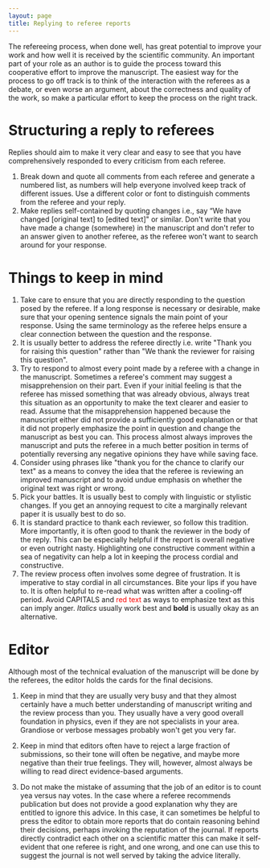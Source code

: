 ```yaml
---
layout: page
title: Replying to referee reports
---
```


The refereeing process, when done well, has great potential to improve your work and how well it is received by the scientific community. An important part of your role as an author is to guide the process toward this cooperative effort to improve the manuscript. The easiest way for the process to go off track is to think of the interaction with the referees as a debate, or even worse an argument, about the correctness and quality of the work, so make a particular effort to keep the process on the right track. 

# Structuring a reply to referees
Replies should aim to make it very clear and easy to see that you have comprehensively responded to every criticism from each referee.
1. Break down and quote all comments from each referee and generate a numbered list, as numbers will help everyone involved keep track of different issues. Use a different color or font to distinguish comments from the referee and your reply.
1.  Make replies self-contained by quoting changes i.e., say “We have changed [original text] to [edited text]" or similar. Don't write that you have made a change (somewhere) in the manuscript and don't refer to an answer given to another referee, as the referee won't want to search around for your response.

# Things to keep in mind
1. Take care to ensure that you are directly responding to the question posed by the referee. If a long response is necessary or desirable, make sure that your opening sentence signals the main point of your response. Using the same terminology as the referee helps ensure a clear connection between the question and the response.
1. It is usually better to address the referee directly i.e. write "Thank you for raising this question" rather than "We thank the reviewer for raising this question".
1. Try to respond to almost every point made by a referee with a change in the manuscript. Sometimes a referee's comment may suggest a misapprehension on their part. Even if your initial feeling is that the referee has missed something that was already obvious, always treat this situation as an opportunity to make the text clearer and easier to read. Assume that the misapprehension happened because the manuscript either did not provide a sufficiently good explanation or that it did not properly emphasize the point in question and change the manuscript as best you can. This process almost always improves the manuscript and puts the referee in a much better position in terms of potentially reversing any negative opinions they have while saving face.
1. Consider using phrases like "thank you for the chance to clarify our text" as a means to convey the idea that the referee is reviewing an improved manuscript and to avoid undue emphasis on whether the original text was right or wrong.
1. Pick your battles. It is usually best to comply with linguistic or stylistic changes. If you get an annoying request to cite a marginally relevant paper it is usually best to do so.
1. It is standard practice to thank each reviewer, so follow this tradition. More importantly, it is often good to thank the reviewer in the body of the reply. This can be especially helpful if the report is overall negative or even outright nasty. Highlighting one constructive comment within a sea of negativity can help a lot in keeping the process cordial and constructive.
1. The review process often involves some degree of frustration. It is imperative to stay cordial in all circumstances. Bite your lips if you have to. It is often helpful to re-read what was written after a cooling-off period. Avoid CAPITALS and <span style="color:red">red text</span> as ways to emphasize text as this can imply anger. *Italics* usually work best and **bold** is usually okay as an alternative.

# Editor
Although most of the technical evaluation of the manuscript will be done by the referees, the editor holds the cards for the final decisions.

1. Keep in mind that they are usually very busy and that they almost certainly have a much better understanding of manuscript writing and the review process than you. They usually have a very good overall foundation in physics, even if they are not specialists in your area. Grandiose or verbose messages probably won't get you very far.

1. Keep in mind that editors often have to reject a large fraction of submissions, so their tone will often be negative, and maybe more negative than their true feelings. They will, however, almost always be willing to read direct evidence-based arguments.  

1. Do not make the mistake of assuming that the job of an editor is to count yea versus nay votes. In the case where a referee recommends publication but does not provide a good explanation why they are entitled to ignore this advice. In this case, it can sometimes be helpful to press the editor to obtain more reports that do contain reasoning behind their decisions, perhaps invoking the reputation of the journal. If reports directly contradict each other on a scientific matter this can make it self-evident that one referee is right, and one wrong, and one can use this to suggest the journal is not well served by taking the advice literally.
